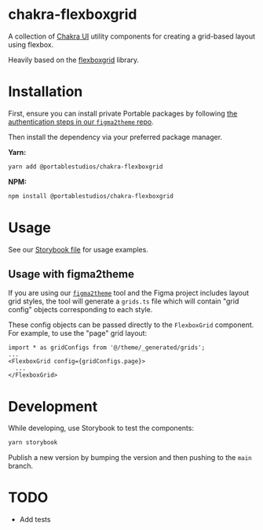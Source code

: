 # chakra-flexboxgrid

A collection of [Chakra UI](https://github.com/chakra-ui/chakra-ui)
utility components for creating a grid-based layout using flexbox.

Heavily based on the [flexboxgrid](https://github.com/kristoferjoseph/flexboxgrid) library.

# Installation

First, ensure you can install private Portable packages by following [the authentication steps in our `figma2theme` repo](https://github.com/PortableStudios/figma2theme).

Then install the dependency via your preferred package manager.

**Yarn:**

```bash
yarn add @portablestudios/chakra-flexboxgrid
```

**NPM:**

```bash
npm install @portablestudios/chakra-flexboxgrid
```

# Usage

See our [Storybook file](./stories/FlexboxGrid.stories.tsx) for usage examples.

## Usage with figma2theme

If you are using our [`figma2theme`](https://github.com/PortableStudios/figma2theme) tool and the Figma project includes
layout grid styles, the tool will generate a `grids.ts` file which will contain "grid config" objects corresponding to each style.

These config objects can be passed directly to the `FlexboxGrid` component. For example, to use the "page" grid layout:

```
import * as gridConfigs from '@/theme/_generated/grids';
...
<FlexboxGrid config={gridConfigs.page}>
  ...
</FlexboxGrid>
```

# Development

While developing, use Storybook to test the components:

```bash
yarn storybook
```

Publish a new version by bumping the version and then pushing to the `main` branch.

# TODO

- Add tests
